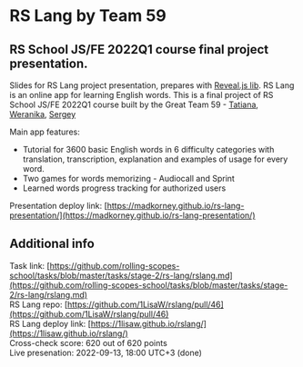 # RS Lang by Team 59

## RS School JS/FE 2022Q1 course final project presentation.
Slides for RS Lang project presentation, prepares with  [Reveal.js lib](https://github.com/hakimel/reveal.js/).
RS Lang is an online app for learning English words. This is a final project of RS School JS/FE 2022Q1 course built by the Great Team 59 - [Tatiana](https://github.com/1lisaw), [Weranika](https://github.com/Weranika), [Sergey](https://github.com/madkorney)

Main app features:
- Tutorial for 3600 basic English words in 6 difficulty categories with translation, transcription, explanation and examples of usage for every word.
- Two games for words memorizing - Audiocall and Sprint
- Learned words progress tracking for authorized users

Presentation deploy link: [https://madkorney.github.io/rs-lang-presentation/](https://madkorney.github.io/rs-lang-presentation/) 

## Additional info
Task link: [https://github.com/rolling-scopes-school/tasks/blob/master/tasks/stage-2/rs-lang/rslang.md](https://github.com/rolling-scopes-school/tasks/blob/master/tasks/stage-2/rs-lang/rslang.md)  
RS Lang repo: [https://github.com/1LisaW/rslang/pull/46](https://github.com/1LisaW/rslang/pull/46)  
RS Lang deploy link: [https://1lisaw.github.io/rslang/](https://1lisaw.github.io/rslang/)  
Cross-check score: 620 out of 620 points  
Live presenation: 2022-09-13, 18:00 UTC+3  (done)

